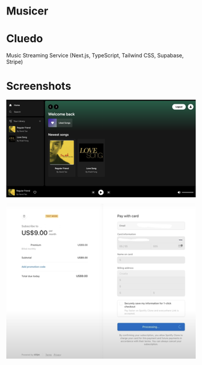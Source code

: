# Musicer

# Cluedo
Music Streaming Service (Next.js, TypeScript, Tailwind CSS, Supabase, Stripe)

# Screenshots

![musicer Home](/1.png)

![musicer Bill](/2.png)

